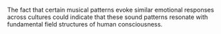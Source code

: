 
The fact that certain musical patterns evoke similar emotional responses across cultures could indicate that these sound patterns resonate with fundamental field structures of human consciousness.